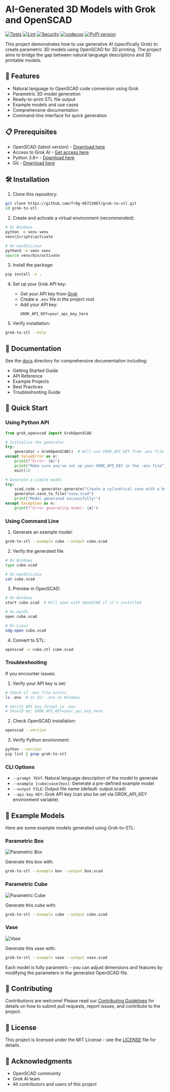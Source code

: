 # AI-Generated 3D Models with Grok and OpenSCAD

[![Tests](https://github.com/fr0g-66723067/grok-to-stl/actions/workflows/python-test.yml/badge.svg)](https://github.com/fr0g-66723067/grok-to-stl/actions/workflows/python-test.yml)
[![Lint](https://github.com/fr0g-66723067/grok-to-stl/actions/workflows/lint.yml/badge.svg)](https://github.com/fr0g-66723067/grok-to-stl/actions/workflows/lint.yml)
[![Security](https://github.com/fr0g-66723067/grok-to-stl/actions/workflows/security.yml/badge.svg)](https://github.com/fr0g-66723067/grok-to-stl/actions/workflows/security.yml)
[![codecov](https://codecov.io/gh/fr0g-66723067/grok-to-stl/branch/main/graph/badge.svg)](https://codecov.io/gh/fr0g-66723067/grok-to-stl)
[![PyPI version](https://badge.fury.io/py/grok-to-stl.svg)](https://badge.fury.io/py/grok-to-stl)

This project demonstrates how to use generative AI (specifically Grok) to create parametric 3D models using OpenSCAD for 3D printing. The project aims to bridge the gap between natural language descriptions and 3D printable models.

## 🚀 Features

- Natural language to OpenSCAD code conversion using Grok
- Parametric 3D model generation
- Ready-to-print STL file output
- Example models and use cases
- Comprehensive documentation
- Command-line interface for quick generation

## 📋 Prerequisites

- OpenSCAD (latest version) - [Download here](https://openscad.org/downloads.html)
- Access to Grok AI - [Get access here](https://grok.x.ai)
- Python 3.8+ - [Download here](https://www.python.org/downloads/)
- Git - [Download here](https://git-scm.com/downloads)

## 🛠️ Installation

1. Clone this repository:
```bash
git clone https://github.com/fr0g-66723067/grok-to-stl.git
cd grok-to-stl
```

2. Create and activate a virtual environment (recommended):
```bash
# On Windows
python -m venv venv
venv\Scripts\activate

# On macOS/Linux
python3 -m venv venv
source venv/bin/activate
```

3. Install the package:
```bash
pip install -e .
```

4. Set up your Grok API key:
   - Get your API key from [Grok](https://grok.x.ai)
   - Create a `.env` file in the project root
   - Add your API key:
     ```
     GROK_API_KEY=your_api_key_here
     ```

5. Verify installation:
```bash
grok-to-stl --help
```

## 📖 Documentation

See the [docs](./docs) directory for comprehensive documentation including:
- Getting Started Guide
- API Reference
- Example Projects
- Best Practices
- Troubleshooting Guide

## 🎯 Quick Start

### Using Python API

```python
from grok_openscad import GrokOpenSCAD

# Initialize the generator
try:
    generator = GrokOpenSCAD()  # Will use GROK_API_KEY from .env file
except ValueError as e:
    print(f"Error: {e}")
    print("Make sure you've set up your GROK_API_KEY in the .env file")
    exit(1)

# Generate a simple model
try:
    scad_code = generator.generate("Create a cylindrical vase with a height of 100mm and diameter of 50mm")
    generator.save_to_file("vase.scad")
    print("Model generated successfully!")
except Exception as e:
    print(f"Error generating model: {e}")
```

### Using Command Line

1. Generate an example model:
```bash
grok-to-stl --example cube --output cube.scad
```

2. Verify the generated file:
```bash
# On Windows
type cube.scad

# On macOS/Linux
cat cube.scad
```

3. Preview in OpenSCAD:
```bash
# On Windows
start cube.scad  # Will open with OpenSCAD if it's installed

# On macOS
open cube.scad

# On Linux
xdg-open cube.scad
```

4. Convert to STL:
```bash
openscad -o cube.stl cube.scad
```

### Troubleshooting

If you encounter issues:

1. Verify your API key is set:
```bash
# Check if .env file exists
ls .env  # or dir .env on Windows

# Verify API key format in .env
# Should be: GROK_API_KEY=your_api_key_here
```

2. Check OpenSCAD installation:
```bash
openscad --version
```

3. Verify Python environment:
```bash
python --version
pip list | grep grok-to-stl
```

### CLI Options

- `--prompt TEXT`: Natural language description of the model to generate
- `--example [cube|vase|box]`: Generate a pre-defined example model
- `--output FILE`: Output file name (default: output.scad)
- `--api-key KEY`: Grok API key (can also be set via GROK_API_KEY environment variable)

## 🤝 Example Models

Here are some example models generated using Grok-to-STL:

### Parametric Box
![Parametric Box](examples/basic/box.png)

Generate this box with:
```bash
grok-to-stl --example box --output box.scad
```

### Parametric Cube
![Parametric Cube](examples/basic/cube.png)

Generate this cube with:
```bash
grok-to-stl --example cube --output cube.scad
```

### Vase
![Vase](examples/basic/vase.png)

Generate this vase with:
```bash
grok-to-stl --example vase --output vase.scad
```

Each model is fully parametric - you can adjust dimensions and features by modifying the parameters in the generated OpenSCAD file.

## 🤝 Contributing

Contributions are welcome! Please read our [Contributing Guidelines](CONTRIBUTING.md) for details on how to submit pull requests, report issues, and contribute to the project.

## 📄 License

This project is licensed under the MIT License - see the [LICENSE](LICENSE) file for details.

## 🙏 Acknowledgments

- OpenSCAD community
- Grok AI team
- All contributors and users of this project
